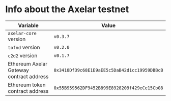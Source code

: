 # Info about the Axelar testnet

Variable  | Value
------------- | -------------
`axelar-core` version | `v0.3.7`
`tofnd` version | `v0.2.0`
`c2d2` version | `v0.1.7`
Ethereum Axelar Gateway contract address | `0x3418Df39c68E1E9aEE5c5DaB42d1cc19959DBBcB`
Ethereum token contract address | `0x55B959562DF9452B899E8928209f429eCe15Cb08`
